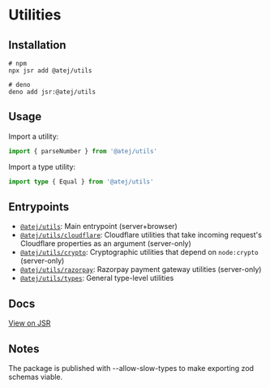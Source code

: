 # Utilities

## Installation

```shell
# npm
npx jsr add @atej/utils

# deno
deno add jsr:@atej/utils
```

## Usage

Import a utility:

```typescript
import { parseNumber } from '@atej/utils'
```

Import a type utility:

```typescript
import type { Equal } from '@atej/utils'
```

## Entrypoints

- [`@atej/utils`](https://jsr.io/@atej/utils/doc#default): Main entrypoint (server+browser)
- [`@atej/utils/cloudflare`](https://jsr.io/@atej/utils/doc#cloudflare): Cloudflare utilities that
  take incoming request's Cloudflare properties as an argument (server-only)
- [`@atej/utils/crypto`](https://jsr.io/@atej/utils/doc#crypto): Cryptographic utilities that depend
  on `node:crypto` (server-only)
- [`@atej/utils/razorpay`](https://jsr.io/@atej/utils/doc#razorpay): Razorpay payment gateway
  utilities (server-only)
- [`@atej/utils/types`](https://jsr.io/@atej/utils/doc#types): General type-level utilities

## Docs

[View on JSR](https://jsr.io/@atej/utils/doc)

## Notes

The package is published with --allow-slow-types to make exporting zod schemas viable.
